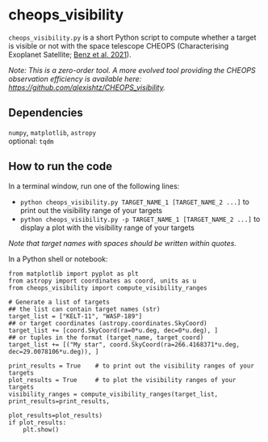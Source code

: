 # cheops_visibility

`cheops_visibility.py` is a short Python script to compute whether a target is visible or not with the space telescope CHEOPS (Characterising Exoplanet Satellite; [Benz et al. 2021](https://ui.adsabs.harvard.edu/abs/2021ExA....51..109B)).

*Note: This is a zero-order tool. A more evolved tool providing the CHEOPS observation efficiency is available here: https://github.com/alexishtz/CHEOPS_visibility.*

## Dependencies
`numpy`, `matplotlib`, `astropy`  
optional: `tqdm`

## How to run the code
In a terminal window, run one of the following lines:
- `python cheops_visibility.py TARGET_NAME_1 [TARGET_NAME_2 ...]` to print out the visibility range of your targets
- `python cheops_visibility.py -p TARGET_NAME_1 [TARGET_NAME_2 ...]` to display a plot with the visibility range of your targets

*Note that target names with spaces should be written within quotes.*

In a Python shell or notebook:
```
from matplotlib import pyplot as plt
from astropy import coordinates as coord, units as u
from cheops_visibility import compute_visibility_ranges

# Generate a list of targets
## the list can contain target names (str)
target_list = ["KELT-11", "WASP-189"]
## or target coordinates (astropy.coordinates.SkyCoord)
target_list += [coord.SkyCoord(ra=0*u.deg, dec=0*u.deg), ]
## or tuples in the format (target_name, target_coord)
target_list += [("My star", coord.SkyCoord(ra=266.4168371*u.deg, dec=29.0078106*u.deg)), ]

print_results = True    # to print out the visibility ranges of your targets
plot_results = True     # to plot the visibility ranges of your targets
visibility_ranges = compute_visibility_ranges(target_list, print_results=print_results,
                                              plot_results=plot_results)
if plot_results:
    plt.show()
```
